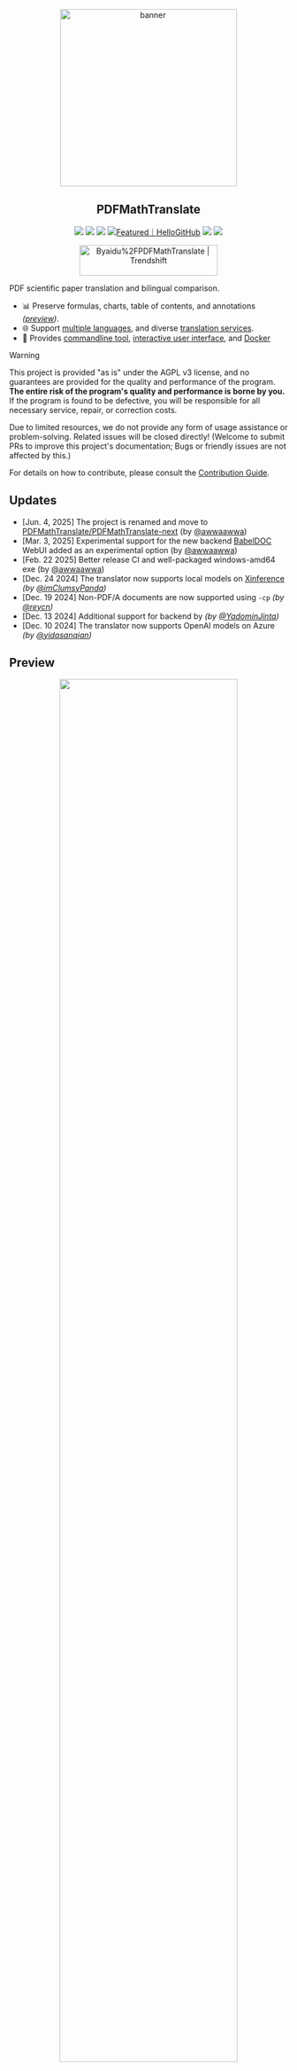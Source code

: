 <div align="center">

<img src="./docs/images/banner.png" width="320px"  alt="banner"/>

<h2 id="title">PDFMathTranslate</h2>

<p>
  <!-- PyPI -->
  <a href="https://pypi.org/project/pdf2zh-next/">
    <img src="https://img.shields.io/pypi/v/pdf2zh-next"></a>
  <a href="https://pepy.tech/projects/pdf2zh-next">
    <img src="https://static.pepy.tech/badge/pdf2zh-next"></a>
  <a href="https://hub.docker.com/repository/docker/awwaawwa/pdfmathtranslate-next/tags">
    <img src="https://img.shields.io/docker/pulls/awwaawwa/pdfmathtranslate-next"></a>
  <a href="https://hellogithub.com/repository/8ec2cfd3ef744762bf531232fa32bc47" target="_blank"><img src="https://api.hellogithub.com/v1/widgets/recommend.svg?rid=8ec2cfd3ef744762bf531232fa32bc47&claim_uid=JQ0yfeBNjaTuqDU&theme=small" alt="Featured｜HelloGitHub" /></a>
  <!-- <a href="https://gitcode.com/PDFMathTranslate/PDFMathTranslate-next/overview">
    <img src="https://gitcode.com/PDFMathTranslate/PDFMathTranslate-next/star/badge.svg"></a> -->
  <!-- <a href="https://huggingface.co/spaces/reycn/PDFMathTranslate-Docker">
    <img src="https://img.shields.io/badge/%F0%9F%A4%97-Online%20Demo-FF9E0D"></a> -->
  <!-- <a href="https://www.modelscope.cn/studios/AI-ModelScope/PDFMathTranslate"> -->
    <!-- <img src="https://img.shields.io/badge/ModelScope-Demo-blue"></a> -->
  <!-- <a href="https://github.com/PDFMathTranslate/PDFMathTranslate-next/pulls">
    <img src="https://img.shields.io/badge/contributions-welcome-green"></a> -->
  <a href="https://t.me/+Z9_SgnxmsmA5NzBl">
    <img src="https://img.shields.io/badge/Telegram-2CA5E0?style=flat-squeare&logo=telegram&logoColor=white"></a>
  <!-- License -->
  <a href="./LICENSE">
    <img src="https://img.shields.io/github/license/PDFMathTranslate/PDFMathTranslate-next"></a>
</p>

<a href="https://trendshift.io/repositories/12424" target="_blank"><img src="https://trendshift.io/api/badge/repositories/12424" alt="Byaidu%2FPDFMathTranslate | Trendshift" style="width: 250px; height: 55px;" width="250" height="55"/></a>

</div>

PDF scientific paper translation and bilingual comparison.

- 📊 Preserve formulas, charts, table of contents, and annotations _([preview](#preview))_.
- 🌐 Support [multiple languages](https://pdf2zh-next.com/supported_languages.html), and diverse [translation services](https://pdf2zh-next.com/advanced/Documentation-of-Translation-Services.html).
- 🤖 Provides [commandline tool](https://pdf2zh-next.com/getting-started/USAGE_commandline.html), [interactive user interface](https://pdf2zh-next.com/getting-started/USAGE_webui.html), and [Docker](https://pdf2zh-next.com/getting-started/INSTALLATION_docker.html)

<!-- Feel free to provide feedback in [GitHub Issues](https://github.com/PDFMathTranslate/PDFMathTranslate-next/issues) or [Telegram Group](https://t.me/+Z9_SgnxmsmA5NzBl). -->

> [!WARNING]
>
> This project is provided "as is" under the AGPL v3 license, and no guarantees are provided for the quality and performance of the program. **The entire risk of the program's quality and performance is borne by you.** If the program is found to be defective, you will be responsible for all necessary service, repair, or correction costs.
>
> Due to limited resources, we do not provide any form of usage assistance or problem-solving. Related issues will be closed directly! (Welcome to submit PRs to improve this project's documentation; Bugs or friendly issues are not affected by this.)


For details on how to contribute, please consult the [Contribution Guide](https://pdf2zh-next.com/community/Contribution-Guide.html).

<h2 id="updates">Updates</h2>

- [Jun. 4, 2025] The project is renamed and move to [PDFMathTranslate/PDFMathTranslate-next](https://github.com/PDFMathTranslate/PDFMathTranslate-next) (by [@awwaawwa](https://github.com/awwaawwa))
- [Mar. 3, 2025] Experimental support for the new backend [BabelDOC](https://github.com/funstory-ai/BabelDOC) WebUI added as an experimental option (by [@awwaawwa](https://github.com/awwaawwa))
- [Feb. 22 2025] Better release CI and well-packaged windows-amd64 exe (by [@awwaawwa](https://github.com/awwaawwa))
- [Dec. 24 2024] The translator now supports local models on [Xinference](https://github.com/xorbitsai/inference) _(by [@imClumsyPanda](https://github.com/imClumsyPanda))_
- [Dec. 19 2024] Non-PDF/A documents are now supported using `-cp` _(by [@reycn](https://github.com/reycn))_
- [Dec. 13 2024] Additional support for backend by _(by [@YadominJinta](https://github.com/YadominJinta))_
- [Dec. 10 2024] The translator now supports OpenAI models on Azure _(by [@yidasanqian](https://github.com/yidasanqian))_

<h2 id="preview">Preview</h2>

<div align="center">
<!-- <img src="./docs/images/preview.gif" width="80%"  alt="preview"/> -->
<img src="https://s.immersivetranslate.com/assets/r2-uploads/images/babeldoc-preview.png" width="80%"/>
</div>

<h2 id="demo">Online Service 🌟</h2>

> [!NOTE]
>
> pdf2zh 2.0 does not currently provide an online demo

You can try our application out using either of the following demos:

- [v1.x Public free service](https://pdf2zh.com/) online without installation _(recommended)_.
- [Immersive Translate - BabelDOC](https://app.immersivetranslate.com/babel-doc/) 1000 free pages per month. _(recommended)_
<!-- - [Demo hosted on HuggingFace](https://huggingface.co/spaces/reycn/PDFMathTranslate-Docker)
- [Demo hosted on ModelScope](https://www.modelscope.cn/studios/AI-ModelScope/PDFMathTranslate) without installation. -->

Note that the computing resources of the demo are limited, so please avoid abusing them.

<h2 id="install">Installation and Usage</h2>

### Installation

1. [**Windows EXE**](https://pdf2zh-next.com/getting-started/INSTALLATION_winexe.html) <small>Recommand for Windows</small>
2. [**Docker**](https://pdf2zh-next.com/getting-started/INSTALLATION_docker.html) <small>Recommand for Linux</small>
3. [**uv** (a Python package manager)](https://pdf2zh-next.com/getting-started/INSTALLATION_uv.html) <small>Recommand for macOS</small>

---

### Usage

1. [Using **WebUI**](https://pdf2zh-next.com/getting-started/USAGE_webui.html)
2. [Using **Zotero Plugin**](https://github.com/guaguastandup/zotero-pdf2zh) (Third party program)
3. [Using **Commandline**](https://pdf2zh-next.com/getting-started/USAGE_commandline.html)

For different use cases, we provide distinct methods to use our program. Check out [this page](./getting-started/getting-started.md) for more information.

<h2 id="usage">Advanced Options</h2>

For detailed explanations, please refer to our document about [Advanced Usage](https://pdf2zh-next.com/advanced/advanced.html) for a full list of each option.

<h2 id="downstream">Secondary Development (APIs)</h2>

> [!NOTE]
>
> Currently, no relevant documentation is provided. It will be supplemented later. Please wait patiently.


<!-- For downstream applications, please refer to our document about [API Details](./docs/APIS.md) for futher information about:

- [Python API](./docs/APIS.md#api-python), how to use the program in other Python programs
- [HTTP API](./docs/APIS.md#api-http), how to communicate with a server with the program installed -->

<h2 id="langcode">Language Code</h2>

If you don't know what code to use to translate to the language you need, check out [this documentation](https://pdf2zh-next.com/advanced/Language-Codes.html)

<!-- 
<h2 id="todo">TODOs</h2>

- [ ] Parse layout with DocLayNet based models, [PaddleX](https://github.com/PaddlePaddle/PaddleX/blob/17cc27ac3842e7880ca4aad92358d3ef8555429a/paddlex/repo_apis/PaddleDetection_api/object_det/official_categories.py#L81), [PaperMage](https://github.com/allenai/papermage/blob/9cd4bb48cbedab45d0f7a455711438f1632abebe/README.md?plain=1#L102), [SAM2](https://github.com/facebookresearch/sam2)

- [ ] Fix page rotation, table of contents, format of lists

- [ ] Fix pixel formula in old papers

- [ ] Async retry except KeyboardInterrupt

- [ ] Knuth–Plass algorithm for western languages

- [ ] Support non-PDF/A files

- [ ] Plugins of [Zotero](https://github.com/zotero/zotero) and [Obsidian](https://github.com/obsidianmd/obsidian-releases) -->

<h2 id="acknowledgement">Acknowledgements</h2>

- [Immersive Translation](https://immersivetranslate.com) sponsors monthly Pro membership redemption codes for active contributors to this project, see details at: [CONTRIBUTOR_REWARD.md](https://github.com/funstory-ai/BabelDOC/blob/main/docs/CONTRIBUTOR_REWARD.md)

- [SiliconFlow](https://siliconflow.cn) provides a free translation service for this project, powered by large language models (LLMs).

- 1.x version: [Byaidu/PDFMathTranslate](https://github.com/Byaidu/PDFMathTranslate)


- backend: [BabelDOC](https://github.com/funstory-ai/BabelDOC)

- PDF Library: [PyMuPDF](https://github.com/pymupdf/PyMuPDF)

- PDF Parsing: [Pdfminer.six](https://github.com/pdfminer/pdfminer.six)

- PDF Preview: [Gradio PDF](https://github.com/freddyaboulton/gradio-pdf)

- Layout Parsing: [DocLayout-YOLO](https://github.com/opendatalab/DocLayout-YOLO)

- PDF Standards: [PDF Explained](https://zxyle.github.io/PDF-Explained/), [PDF Cheat Sheets](https://pdfa.org/resource/pdf-cheat-sheets/)

- Multilingual Font: see [BabelDOC-Assets](https://github.com/funstory-ai/BabelDOC-Assets)

- [Asynchronize](https://github.com/multimeric/Asynchronize/tree/master?tab=readme-ov-file)

- [Rich logging with multiprocessing](https://github.com/SebastianGrans/Rich-multiprocess-logging/tree/main)

- Documentation i18n using Weblate: [Weblate](https://weblate.org/)

<h2 id="conduct">Before submit your code</h2>

We welcome the active participation of contributors to make pdf2zh better. Before you are ready to submit your code, please refer to our [Code of Conduct](https://pdf2zh-next.com/community/CODE_OF_CONDUCT.html) and [Contribution Guide](https://pdf2zh-next.com/community/Contribution-Guide.html).

<h2 id="contrib">Contributors</h2>

<a href="https://github.com/PDFMathTranslate/PDFMathTranslate-next/graphs/contributors">
  <img src="https://opencollective.com/PDFMathTranslate/contributors.svg?width=890&button=false" />
</a>

![Alt](https://repobeats.axiom.co/api/embed/45529651750579e099960950f757449a410477ad.svg "Repobeats analytics image")

<h2 id="star_hist">Star History</h2>

<a href="https://star-history.com/#PDFMathTranslate/PDFMathTranslate-next&Date">
 <picture>
   <source media="(prefers-color-scheme: dark)" srcset="https://api.star-history.com/svg?repos=PDFMathTranslate/PDFMathTranslate-next&type=Date&theme=dark" />
   <source media="(prefers-color-scheme: light)" srcset="https://api.star-history.com/svg?repos=PDFMathTranslate/PDFMathTranslate-next&type=Date" />
   <img alt="Star History Chart" src="https://api.star-history.com/svg?repos=PDFMathTranslate/PDFMathTranslate-next&type=Date"/>
 </picture>
</a>
